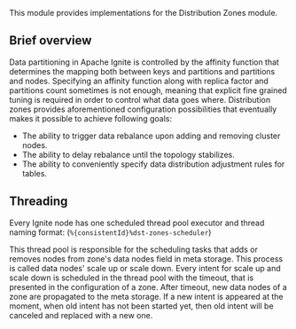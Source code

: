 This module provides implementations for the Distribution Zones module.

## Brief overview
Data partitioning in Apache Ignite is controlled by the affinity function that determines the mapping both between keys and partitions 
and partitions and nodes. Specifying an affinity function along with replica factor and partitions count sometimes is not enough, 
meaning that explicit fine grained tuning is required in order to control what data goes where. 
Distribution zones provides aforementioned configuration possibilities that eventually makes it possible to achieve following goals:

+ The ability to trigger data rebalance upon adding and removing cluster nodes.
+ The ability to delay rebalance until the topology stabilizes.
+ The ability to conveniently specify data distribution adjustment rules for tables.

## Threading
Every Ignite node has one scheduled thread pool executor and thread naming format: (`%{consistentId}%dst-zones-scheduler`)

This thread pool is responsible for the scheduling tasks that adds or removes nodes from zone's data nodes field in meta storage. 
This process is called data nodes' scale up or scale down. 
Every intent for scale up and scale down is scheduled in the thread pool with the timeout, that is presented in the configuration of
a zone. After timeout, new data nodes of a zone are propagated to the meta storage. 
If a new intent is appeared at the moment, when old intent has not been started yet, 
then old intent will be canceled and replaced with a new one.

